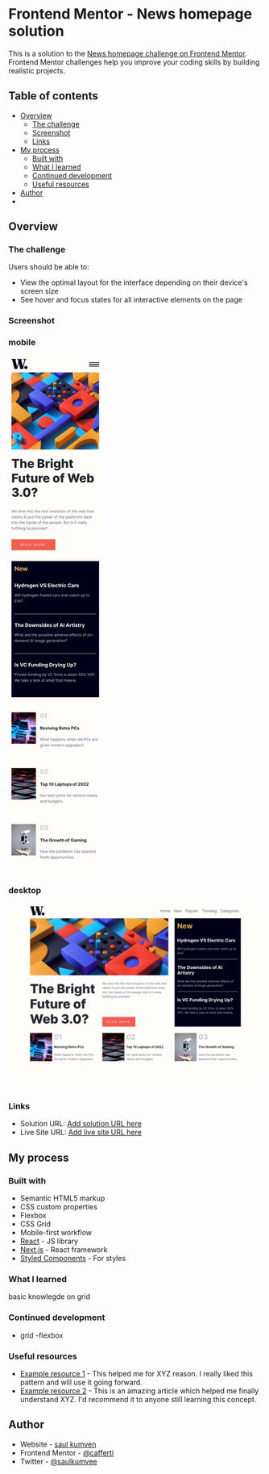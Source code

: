# Frontend Mentor - News homepage solution

This is a solution to the [News homepage challenge on Frontend Mentor](https://www.frontendmentor.io/challenges/news-homepage-H6SWTa1MFl). Frontend Mentor challenges help you improve your coding skills by building realistic projects. 

## Table of contents

- [Overview](#overview)
  - [The challenge](#the-challenge)
  - [Screenshot](#screenshot)
  - [Links](#links)
- [My process](#my-process)
  - [Built with](#built-with)
  - [What I learned](#what-i-learned)
  - [Continued development](#continued-development)
  - [Useful resources](#useful-resources)
- [Author](#author)
- 



## Overview

### The challenge

Users should be able to:

- View the optimal layout for the interface depending on their device's screen size
- See hover and focus states for all interactive elements on the page

### Screenshot

### mobile
![](./assets/images/mobile-view.png)

### desktop
![](./assets/images/desktop-view.png)



### Links

- Solution URL: [Add solution URL here](https://your-solution-url.com)
- Live Site URL: [Add live site URL here](https://your-live-site-url.com)

## My process

### Built with

- Semantic HTML5 markup
- CSS custom properties
- Flexbox
- CSS Grid
- Mobile-first workflow
- [React](https://reactjs.org/) - JS library
- [Next.js](https://nextjs.org/) - React framework
- [Styled Components](https://styled-components.com/) - For styles


### What I learned
basic knowlegde on grid


### Continued development

- grid
-flexbox


### Useful resources

- [Example resource 1](https://www.font-awesome.com) - This helped me for XYZ reason. I really liked this pattern and will use it going forward.
- [Example resource 2](https://www.google-fonts.com) - This is an amazing article which helped me finally understand XYZ. I'd recommend it to anyone still learning this concept.

## Author

- Website - [saul kumven](https://www.your-site.com)
- Frontend Mentor - [@cafferti](https://www.frontendmentor.io/profile/cafferti)
- Twitter - [@saulkumvee](https://www.twitter.com/saulkumvee)

